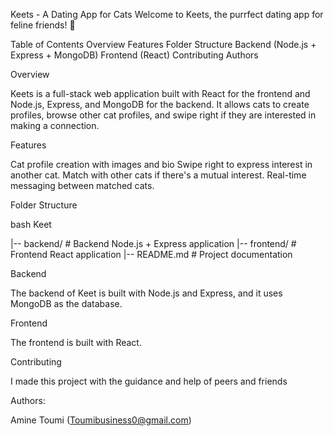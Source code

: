 Keets - A Dating App for Cats
Welcome to Keets, the purrfect dating app for feline friends! 🐾

Table of Contents
Overview
Features
Folder Structure
Backend (Node.js + Express + MongoDB)
Frontend (React)
Contributing
Authors

Overview

Keets is a full-stack web application built with React for the frontend and Node.js, Express, and MongoDB for the backend. It allows cats to create profiles, browse other cat profiles, and swipe right if they are interested in making a connection.

Features

Cat profile creation with images and bio
Swipe right to express interest in another cat.
Match with other cats if there's a mutual interest.
Real-time messaging between matched cats.

Folder Structure

bash
Keet

|-- backend/                  # Backend Node.js + Express application
|-- frontend/                 # Frontend React application
|-- README.md                 # Project documentation

Backend

The backend of Keet is built with Node.js and Express, and it uses MongoDB as the database.

Frontend

The frontend is built with React.

Contributing

I made this project with the guidance and help of peers and friends

Authors:

Amine Toumi (Toumibusiness0@gmail.com)
